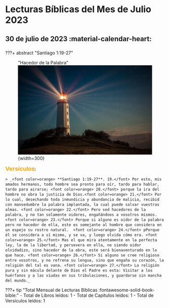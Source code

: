 # **Lecturas Bíblicas del Mes de Julio 2023**

## 30 de julio de 2023 :material-calendar-heart:
### 

???+ abstract "Santiago 1:19-27"
    <figure markdown><figcaption>"Hacedor de la Palabra"</figcaption>
    ![Emptiness](../assets/lighthhouse.jpg){width=300} </figure>
    <font size=4, color=orange>**Versículos**</font>:

    > _<font color=orange> **Santiago 1:19-27**. 19.</font> Por esto, mis amados hermanos, todo hombre sea pronto para oír, tardo para hablar, tardo para airarse; <font color=orange> 20.</font> porque la ira del hombre no obra la justicia de Dios.<font color=orange> 21.</font> Por lo cual, desechando toda inmundicia y abundancia de malicia, recibid con mansedumbre la palabra implantada, la cual puede salvar vuestras almas. <font color=orange> 22.</font> Pero sed hacedores de la palabra, y no tan solamente oidores, engañándoos a vosotros mismos. <font color=orange> 23.</font> Porque si alguno es oidor de la palabra pero no hacedor de ella, este es semejante al hombre que considera en un espejo su rostro natural.  <font color=orange> 24.</font> pPorque él se considera a sí mismo, y se va, y luego olvida cómo era. <font color=orange> 25.</font> Mas el que mira atentamente en la perfecta ley, la de la libertad, y persevera en ella, no siendo oidor olvidadizo, sino hacedor de la obra, este será bienaventurado en lo que hace. <font color=orange> 26.</font> Si alguno se cree religioso entre vosotros, y no refrena su lengua, sino que engaña su corazón, la religión del tal es vana. <font color=orange> 27.</font> La religión pura y sin mácula delante de Dios el Padre es esta: Visitar a los huérfanos y a las viudas en sus tribulaciones, y guardarse sin mancha del mundo._

???+ tip "Total Mensual de Lecturas Bíblicas :fontawesome-solid-book-bible:" 
    - Total de Libros leídos: 1
    - Total de Capítulos leídos: 1
    - Total de Versículos leídos: 1